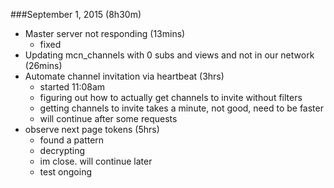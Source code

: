 ###September 1, 2015 (8h30m)

* Master server not responding (13mins)
	- fixed
* Updating mcn_channels with 0 subs and views and not in our network (26mins)
* Automate channel invitation via heartbeat (3hrs)
	- started 11:08am
	- figuring out how to actually get channels to invite without filters
	- getting channels to invite takes a minute, not good, need to be faster
	- will continue after some requests
* observe next page tokens (5hrs)
	- found a pattern
	- decrypting
	- im close. will continue later
	- test ongoing
